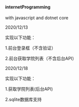 #### internetProgramming

with javascript and dotnet core



2020/12/13

实现以下功能：

1.前台登录框（不含验证）

2.前台获取学院列表（不含后台API）



2020/12/18

实现以下功能：

1.获取学院列表(后台API)

2.sqlite数据库支持